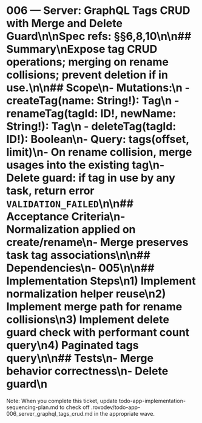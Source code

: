 # 006 — Server: GraphQL Tags CRUD with Merge and Delete Guard\n\nSpec refs: §§6,8,10\n\n## Summary\nExpose tag CRUD operations; merging on rename collisions; prevent deletion if in use.\n\n## Scope\n- Mutations:\n  - createTag(name: String!): Tag\n  - renameTag(tagId: ID!, newName: String!): Tag\n  - deleteTag(tagId: ID!): Boolean\n- Query: tags(offset, limit)\n- On rename collision, merge usages into the existing tag\n- Delete guard: if tag in use by any task, return error `VALIDATION_FAILED`\n\n## Acceptance Criteria\n- Normalization applied on create/rename\n- Merge preserves task tag associations\n\n## Dependencies\n- 005\n\n## Implementation Steps\n1) Implement normalization helper reuse\n2) Implement merge path for rename collisions\n3) Implement delete guard check with performant count query\n4) Paginated tags query\n\n## Tests\n- Merge behavior correctness\n- Delete guard\n

Note: When you complete this ticket, update todo-app-implementation-sequencing-plan.md to check off .rovodev/todo-app-006_server_graphql_tags_crud.md in the appropriate wave.
